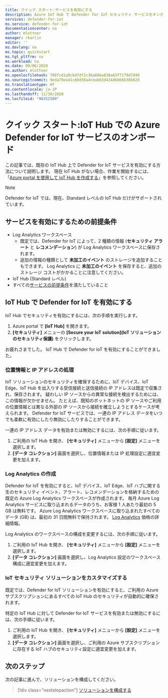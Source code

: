 ```yaml
---
title: クイック スタート:サービスを有効にする
description: Azure IoT Hub で Defender for IoT セキュリティ サービスをオンボードし、有効にする方法について説明します。
services: defender-for-iot
ms.service: defender-for-iot
documentationcenter: na
author: mlottner
manager: rkarlin
editor: ''
ms.devlang: na
ms.topic: quickstart
ms.tgt_pltfrm: na
ms.workload: na
ms.date: 09/06/2020
ms.author: mlottner
ms.openlocfilehash: 786fcd1a0c6d7df2c38a086a830a63f7179d7d40
ms.sourcegitcommit: 9eda79ea41c60d58a4ceab63d424d6866b38b82d
ms.translationtype: HT
ms.contentlocale: ja-JP
ms.lasthandoff: 11/30/2020
ms.locfileid: "96352509"
---
```

# <a name="quickstart-onboard-azure-defender-for-iot-service-in-iot-hub"></a>クイック スタート:IoT Hub での Azure Defender for IoT サービスのオンボード

この記事では、既存の IoT Hub 上で Defender for IoT サービスを有効にする方法について説明します。 現在 IoT Hub がない場合、作業を開始するには、「[Azure portal を使用して IoT Hub を作成する](../iot-hub/iot-hub-create-through-portal.md)」を参照してください。

> [!NOTE]
> Defender for IoT では、現在、Standard レベルの IoT Hub だけがサポートされています。

## <a name="prerequisites-for-enabling-the-service"></a>サービスを有効にするための前提条件

- Log Analytics ワークスペース
  - 既定では、Defender for IoT によって、2 種類の情報 (**セキュリティ アラート** と **レコメンデーション**) が Log Analytics ワークスペースに保存されます。
  - 追加の情報の種類として **未加工のイベント** のストレージを追加することもできます。 Log Analytics に **未加工のイベント** を保存すると、追加のストレージ コストがかかることに注意してください。
- IoT Hub (Standard レベル)
- すべての[サービスの前提条件](service-prerequisites.md)を満たしていること

## <a name="enable-defender-for-iot-on-your-iot-hub"></a>IoT Hub で Defender for IoT を有効にする

IoT Hub でセキュリティを有効にするには、次の手順を実行します。

1. Azure portal で **[IoT Hub]** を開きます。
1. **[セキュリティ]** メニューの **[Secure your IoT solution]\(IoT ソリューションのセキュリティ保護\)** をクリックします。

お疲れさまでした。 IoT Hub で Defender for IoT を有効にすることができました。

### <a name="geolocation-and-ip-address-handling"></a>位置情報と IP アドレスの処理

IoT ソリューションのセキュリティを確保するために、IoT デバイス、IoT Edge、IoT Hub を出入りする受信接続と送信接続の IP アドレスは既定で収集され、保存されます。 疑わしい IP ソースからの異常な接続を検出するためには、この情報が欠かせません。 たとえば、既知のボットネットの IP ソースやご利用の位置情報とは異なる外部の IP ソースから接続を確立しようとするケースが考えられます。 Defender for IoT サービスでは、一連の IP アドレス データをいつでも柔軟に有効にしたり無効にしたりすることができます。

一連の IP アドレス データを有効または無効にするには、次の手順に従います。

1. ご利用の IoT Hub を開き、 **[セキュリティ]** メニューから **[設定]** メニューを選択します。
1. **[データ コレクション]** 画面を選択し、位置情報または IP 処理設定に適宜変更を加えます。

### <a name="log-analytics-creation"></a>Log Analytics の作成

Defender for IoT を有効にすると、IoT デバイス、IoT Edge、IoT ハブに関する生のセキュリティ イベント、アラート、レコメンデーションを格納するための既定の Azure Log Analytics ワークスペースが作成されます。 毎月 Azure Log Analytics サービスに取り込まれるデータのうち、お客様 1 人あたり最初の 5 GB は無料です。 Azure Log Analytics ワークスペースに取り込まれたすべてのデータ (GB) は、最初の 31 日間無料で保持されます。 [Log Analytics](https://azure.microsoft.com/pricing/details/monitor/) 価格の詳細情報。

Log Analytics のワークスペースの構成を変更するには、次の手順に従います。

1. ご利用の IoT Hub を開き、 **[セキュリティ]** メニューから **[設定]** メニューを選択します。
1. **[データ コレクション]** 画面を選択し、Log Analytics 設定のワークスペース構成に適宜変更を加えます。

### <a name="customize-your-iot-security-solution"></a>IoT セキュリティ ソリューションをカスタマイズする

既定では、Defender for IoT ソリューションを有効にすると、ご利用の Azure サブスクリプションにあるすべての IoT Hub のセキュリティが自動的に確保されます。

特定の IoT Hub に対して Defender for IoT サービスを有効または無効にするには、次の手順に従います。

1. ご利用の IoT Hub を開き、 **[セキュリティ]** メニューから **[設定]** メニューを選択します。
1. **[データ コレクション]** 画面を選択し、ご利用の Azure サブスクリプションに存在する IoT ハブのセキュリティ設定に適宜変更を加えます。

## <a name="next-steps"></a>次のステップ

次の記事に進んで、ソリューションを構成してください。

> [!div class="nextstepaction"]
> [ソリューションを構成する](quickstart-configure-your-solution.md)